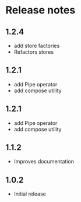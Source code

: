 # Release notes

<!-- do not remove -->

## 1.2.4
- add store factories
- Refactors stores


## 1.2.1
- add Pipe operator
- add compose utility



## 1.2.1
- add Pipe operator
- add compose utility



## 1.1.2
- Improves documentation



## 1.0.2
- Initial release






